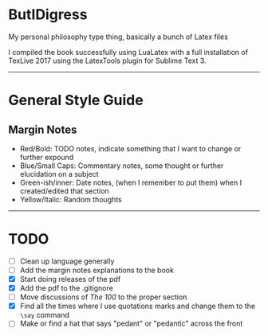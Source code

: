 # ButIDigress
My personal philosophy type thing, basically a bunch of Latex files

I compiled the book successfully using LuaLatex with a full installation of TexLive 2017 using the LatexTools plugin for Sublime Text 3.

---

# General Style Guide
## Margin Notes
- Red/Bold: TODO notes, indicate something that I want to change or further expound
- Blue/Small Caps: Commentary notes, some thought or further elucidation on a subject
- Green-ish/inner: Date notes, (when I remember to put them) when I created/edited that section
- Yellow/Italic: Random thoughts 

---

# TODO
- [ ] Clean up language generally
- [ ] Add the margin notes explanations to the book
- [x] Start doing releases of the pdf
- [x] Add the pdf to the .gitignore
- [ ] Move discussions of _The 100_ to the proper section
- [x] Find all the times where I use quotations marks and change them to the `\say` command
- [ ] Make or find a hat that says "pedant" or "pedantic" across the front

